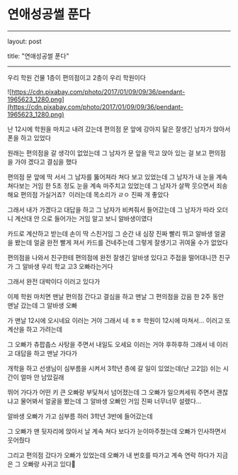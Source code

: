 # 연애성공썰 푼다

- --

layout: post

title:  "연애성공썰 푼다"

- --

우리 학원 건물 1층이 편의점이고 2층이 우리 학원이다

![https://cdn.pixabay.com/photo/2017/01/09/09/36/pendant-1965623_1280.png](https://cdn.pixabay.com/photo/2017/01/09/09/36/pendant-1965623_1280.png)

난 12시에 학원을 마치고 내려 갔는데 편의점 문 앞에 강아지 닮은 잘생긴 남자가 앉아서 폰을 하고 있었다

원래는 편의점을 갈 생각이 없었는데 그 남자가 문 앞을 막고 앉아 있는 걸 보고 편의점을 가야 겠다고 결심을 했다

편의점 문 앞에 딱 서서 그 남자를 뚫어져라 쳐다 보고 있었는데 그 남자가 내 눈을 계속 쳐다보는 거임 한 5초 정도 눈을 계속 마주치고 있었는데 그 남자가 살짝 웃으면서 죄송해요 편의점 가실거죠?  이러는데 목소리가 ㄹㅇ 진짜 개 좋았다

 그래서 내가 가겠다고 대답을 하고 그 남자가 비켜줘서 들어갔는데 그 남자가 따라 오더니 계산대 안 으로 들어가는 거임 알고 보니 알바생이였다

카드로 계산하고 받는데 손이 딱 스친거임 그 순간 내 심장 진짜 빨리 뛰고 알바생 얼굴을 봤는데 얼굴 완전 빨게 져서 카드를 건네주는데 그렇게 잘생기고 귀여울 수가 없었다

편의점을 나와서 친구한테 편의점에 완전 잘생긴 알바생 있다고 주접을 떨어대니깐 친구가 그 알바생 우리 학교 고3 오빠라는거다

 그래서 완전 대박이다 이러고 있다가

이제 학원 마치면 맨날 편의점 간다고 결심을 하고 맨날 그 편의점을 갔음 한 2주 동안 맨날 갔는데 그 알바생 오빠

가 맨날 12시에 오시네요 이러는 거야 그래서 네 ㅎㅎ 학원이 12시에 마쳐서... 이러고 또 계산을 하고 가려는데

그 오빠가 츄팝춥스 사탕을 주면서 내일도 오세요 이러는 거야 후하후하 그래서 네 이러고 대답을 하고 맨날 가다가

개학을 하고 선생님이 심부름을 시켜서 3학년 층에 갈 일이 있었는데(난 고2임) 쉬는 시간이 얼마 안 남았길래

뛰어 가다가 어떤 키 큰 오빠랑 부딫쳐서 넘어졌는데 그 오빠가 일으켜세워 주면서 괜찮냐고 물어봐서 얼굴을 봤는데 그 알바생 오빠인 거임 진짜 너무너무 설렜다...

알바생 오빠가 가고 심부름 하러 3학년 3반에 들어갔는데

그 오빠가 맨 뒷자리에 앉아서 날 계속 쳐다 보다가 눈이마주쳤는데 오빠가 인사하면서 웃어줬다

그리고 편의점 갔다가 오빠가 있었는데 오빠가 내 번호를 따가고 계속 연락 하다가 지금은 그 오빠랑 사귀고 있다🙂